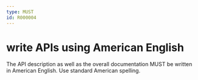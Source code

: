 ```yaml
---
type: MUST
id: R000004
---
```


# write APIs using American English

The API description as well as the overall documentation MUST be written in American English.
Use standard American spelling.
